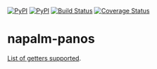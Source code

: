 [![PyPI](https://img.shields.io/pypi/v/napalm-panos.svg)](https://pypi.python.org/pypi/napalm-panos)
[![PyPI](https://img.shields.io/pypi/dm/napalm-panos.svg)](https://pypi.python.org/pypi/napalm-panos)
[![Build Status](https://travis-ci.org/napalm-automation/napalm-panos.svg?branch=master)](https://travis-ci.org/napalm-automation/napalm-panos)
[![Coverage Status](https://coveralls.io/repos/github/napalm-automation/napalm-panos/badge.svg?branch=develop)](https://coveralls.io/github/napalm-automation/napalm-panos?branch=develop)

# napalm-panos

[List of getters supported](docs/supported_getters.md).
